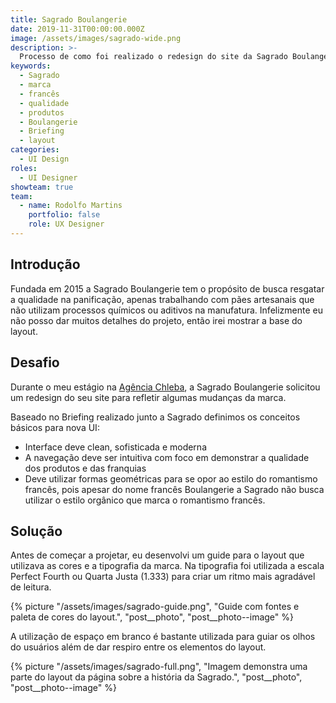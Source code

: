 ```yaml
---
title: Sagrado Boulangerie
date: 2019-11-31T00:00:00.000Z
image: /assets/images/sagrado-wide.png
description: >-
  Processo de como foi realizado o redesign do site da Sagrado Boulangerie
keywords:
  - Sagrado
  - marca
  - francês
  - qualidade
  - produtos
  - Boulangerie
  - Briefing
  - layout
categories:
  - UI Design
roles:
  - UI Designer
showteam: true
team:
  - name: Rodolfo Martins
    portfolio: false
    role: UX Designer
---
```


## Introdução

Fundada em 2015 a Sagrado Boulangerie tem o propósito de busca resgatar a qualidade na panificação, apenas trabalhando com pães artesanais que não utilizam processos químicos ou aditivos na manufatura.
Infelizmente eu não posso dar muitos detalhes do projeto, então irei mostrar a base do layout.

## Desafio

Durante o meu estágio na [Agência Chleba](https://www.chleba.net/), a Sagrado Boulangerie solicitou um redesign do seu site para refletir algumas mudanças da marca.

Baseado no Briefing realizado junto a Sagrado definimos os conceitos básicos para nova UI:

- Interface deve clean, sofisticada e moderna
- A navegação deve ser intuitiva com foco em demonstrar a qualidade dos produtos e das franquias
- Deve utilizar formas geométricas para se opor ao estilo do romantismo francês, pois apesar do nome francês Boulangerie a Sagrado não busca utilizar o estilo orgânico que marca o romantismo francês.

## Solução

Antes de começar a projetar, eu desenvolvi um guide para o layout que utilizava as cores e a tipografia da marca.
Na tipografia foi utilizada a escala Perfect Fourth ou Quarta Justa (1.333) para criar um ritmo mais agradável de leitura.

{% picture "/assets/images/sagrado-guide.png", "Guide com fontes e paleta de cores do layout.", "post__photo", "post__photo--image" %}

A utilização de espaço em branco é bastante utilizada para guiar os olhos do usuários além de dar respiro entre os elementos do layout.

{% picture "/assets/images/sagrado-full.png", "Imagem demonstra uma parte do layout da página sobre a história da Sagrado.", "post__photo", "post__photo--image" %}
